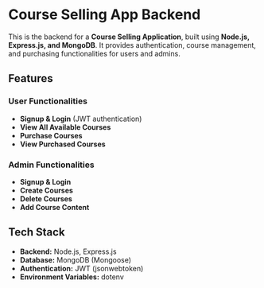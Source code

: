 # Course Selling App Backend

This is the backend for a **Course Selling Application**, built using **Node.js, Express.js, and MongoDB**. It provides authentication, course management, and purchasing functionalities for users and admins.

## Features

### **User Functionalities**
- **Signup & Login** (JWT authentication)
- **View All Available Courses**
- **Purchase Courses**
- **View Purchased Courses**

### **Admin Functionalities**
- **Signup & Login**
- **Create Courses**
- **Delete Courses**
- **Add Course Content**

## Tech Stack
- **Backend:** Node.js, Express.js
- **Database:** MongoDB (Mongoose)
- **Authentication:** JWT (jsonwebtoken)
- **Environment Variables:** dotenv
